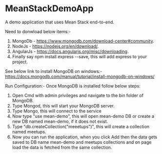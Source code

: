 # MeanStackDemoApp
A demo application that uses Mean Stack end-to-end.

Need to donwload below items:-

1. MongoDb - https://www.mongodb.com/download-center#community.
2. NodeJs - https://nodejs.org/en/download/.
3. AngularJs - https://docs.angularjs.org/misc/downloading.
4. Finally say npm install express --save, this will add express to your project.

See below link to install MongoDB on windows:-
https://docs.mongodb.com/manual/tutorial/install-mongodb-on-windows/

Run Configuration:-
Once MongoDB is installed follow below steps:

1. Open Cmd with admin privileges and navigate to the bin folder of MongoDB.
2. Type Mongod, this will start your MongoDB server.
3. Type Mongo, this will connect to the service
4. Now type "use mean-demo", this will open mean-demo DB or create a new DB named mean-demo, if it does not exist.
5. Type "db.createCollection("meeetups")", this will create a collection named meetups.
6. Now you can run the application, when you click Add then the data gets saved to DB name mean-demo and meetups collections and on page load the data is fetched from the same collection.




